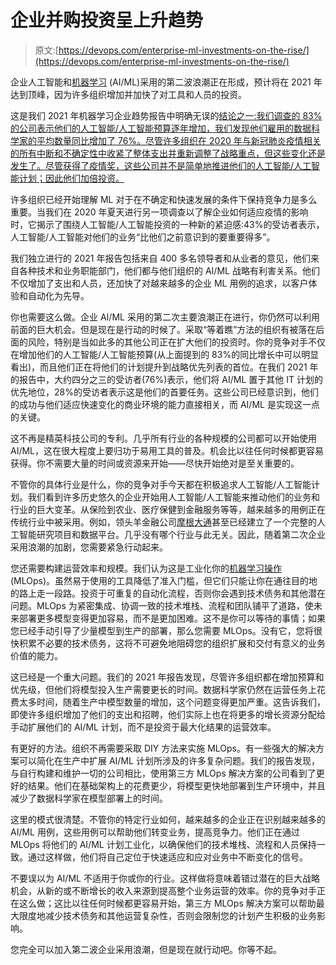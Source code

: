 # 企业并购投资呈上升趋势

> 原文:[https://devops.com/enterprise-ml-investments-on-the-rise/](https://devops.com/enterprise-ml-investments-on-the-rise/)

企业人工智能和[机器学习](https://devops.com/?s=machine+learning) (AI/ML)采用的第二波浪潮正在形成，预计将在 2021 年达到顶峰，因为许多组织增加并加快了对工具和人员的投资。

这是我们 2021 年机器学习企业趋势报告中明确无误的[结论之一:我们调查的 83%的公司表示他们的人工智能/人工智能预算逐年增加，我们发现他们雇用的数据科学家的平均数量同比增加了 76%。尽管许多组织在 2020 年与新冠肺炎疫情相关的所有中断和不确定性中收紧了整体支出并重新调整了战略重点，但这些变化还是发生了。尽管获得了疫情奖，这些公司并不是简单地推进他们的人工智能/人工智能计划；因此他们加倍投资。](https://info.algorithmia.com/2021?utm_medium=press&utm_source=press&utm_campaign=IC-2012-2021-ML-Trends)

许多组织已经开始理解 ML 对于在不确定和快速发展的条件下保持竞争力是多么重要。当我们在 2020 年夏天进行另一项调查以了解企业如何适应疫情的影响时，它揭示了围绕人工智能/人工智能投资的一种新的紧迫感:43%的受访者表示，人工智能/人工智能对他们的业务“比他们之前意识到的要重要得多”。

我们独立进行的 2021 年报告包括来自 400 多名领导者和从业者的意见，他们来自各种技术和业务职能部门，他们都与他们组织的 AI/ML 战略有利害关系。他们不仅增加了支出和人员，还加快了对越来越多的企业 ML 用例的追求，以客户体验和自动化为先导。

你也需要这么做。企业 AI/ML 采用的第二次主要浪潮正在进行，你仍然可以利用前面的巨大机会。但是现在是行动的时候了。采取“等着瞧”方法的组织有被落在后面的风险，特别是当如此多的其他公司正在扩大他们的投资时。你的竞争对手不仅在增加他们的人工智能/人工智能预算(从上面提到的 83%的同比增长中可以明显看出)，而且他们正在将他们的计划提升到战略优先列表的首位。在我们 2021 年的报告中，大约四分之三的受访者(76%)表示，他们将 AI/ML 置于其他 IT 计划的优先地位，28%的受访者表示这是他们的首要任务。这些公司已经意识到，他们的成功与他们适应快速变化的商业环境的能力直接相关，而 AI/ML 是实现这一点的关键。

这不再是精英科技公司的专利。几乎所有行业的各种规模的公司都可以开始使用 AI/ML，这在很大程度上要归功于易用工具的普及。机会比以往任何时候都更容易获得。你不需要大量的时间或资源来开始——尽快开始绝对是至关重要的。

不管你的具体行业是什么，你的竞争对手今天都在积极追求人工智能/人工智能计划。我们看到许多历史悠久的企业开始用人工智能/人工智能来推动他们的业务和行业的巨大变革。从保险到农业、医疗保健到金融服务等等，越来越多的用例正在传统行业中被采用。例如，领头羊金融公司[摩根大通](https://www.jpmorgan.com/insights/technology/artificial-intelligence)甚至已经建立了一个完整的人工智能研究项目和数据平台。几乎没有哪个行业与此无关。因此，随着第二次企业采用浪潮的加剧，您需要紧急行动起来。

您还需要构建运营效率和规模。我们认为这是工业化你的[机器学习操作](https://algorithmia.com/mlops?utm_medium=press&utm_source=press&utm_campaign=WC-MLOps-page) (MLOps)。虽然易于使用的工具降低了准入门槛，但它们只能让你在通往目的地的路上走一段路。投资于可重复的自动化流程，否则你会遇到技术债务和其他潜在问题。MLOps 为紧密集成、协调一致的技术堆栈、流程和团队铺平了道路，使未来部署更多模型变得更加容易，而不是更加困难。这不是你可以等待的事情；如果您已经手动引导了少量模型到生产的部署，那么您需要 MLOps。没有它，您将很快积累不必要的技术债务，这将不可避免地阻碍您的组织扩展和交付有意义的业务价值的能力。

这已经是一个重大问题。我们的 2021 年报告发现，尽管许多组织都在增加预算和优先级，但他们将模型投入生产需要更长的时间。数据科学家仍然在运营任务上花费太多时间，随着生产中模型数量的增加，这个问题变得更加严重。这告诉我们，即使许多组织增加了他们的支出和招聘，他们实际上也在将更多的增长资源分配给手动扩展他们的 AI/ML 计划，而不是投资于最大化结果的运营效率。

有更好的方法。组织不再需要采取 DIY 方法来实施 MLOps。有一些强大的解决方案可以简化在生产中扩展 AI/ML 计划所涉及的许多复杂问题。我们的报告发现，与自行构建和维护一切的公司相比，使用第三方 MLOps 解决方案的公司看到了更好的结果。他们在基础架构上的花费更少，将模型更快地部署到生产环境中，并且减少了数据科学家在模型部署上的时间。

这里的模式很清楚。不管你的特定行业如何，越来越多的企业正在识别越来越多的 AI/ML 用例，这些用例可以帮助他们转变业务，提高竞争力。他们正在通过 MLOps 将他们的 AI/ML 计划工业化，以确保他们的技术堆栈、流程和人员保持一致。通过这样做，他们将自己定位于快速适应和应对业务中不断变化的信号。

不要误以为 AI/ML 不适用于你或你的行业。这样做将意味着错过潜在的巨大战略机会，从新的或不断增长的收入来源到提高整个业务运营的效率。你的竞争对手正在这么做；这比以往任何时候都更容易开始，第三方 MLOps 解决方案可以帮助最大限度地减少技术债务和其他运营复杂性，否则会限制您的计划产生积极的业务影响。

您完全可以加入第二波企业采用浪潮，但是现在就行动吧。你等不起。